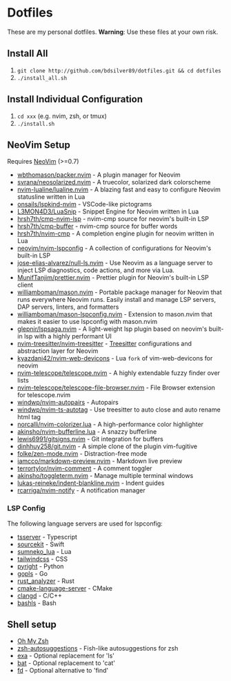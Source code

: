 # Dotfiles

These are my personal dotfiles.
**Warning**: Use these files at your own risk.

## Install All

1. `git clone http://github.com/bdsilver89/dotfiles.git && cd dotfiles`
2. `./install_all.sh`

## Install Individual Configuration

1. `cd xxx` (e.g. nvim, zsh, or tmux)
2. `./install.sh`

## NeoVim Setup

Requires [NeoVim](https://neovim.io/) (>=0.7)

- [wbthomason/packer.nvim](https://github.com/wbthomason/packer.nvim) - A plugin manager for Neovim
- [svrana/neosolarized.nvim](https://github.com/svrana/neosolarized.nvim) - A truecolor, solarized dark colorscheme
- [nvim-lualine/lualine.nvim](https://github.com/nvim-lualine/lualine.nvim) - A blazing fast and easy to configure Neovim statusline written in Lua
- [onsails/lspkind-nvim](https://github.com/onsails/lspkind-nvim) - VSCode-like pictograms
- [L3MON4D3/LuaSnip](https://github.com/L3MON4D3/LuaSnip) - Snippet Engine for Neovim written in Lua
- [hrsh7th/cmp-nvim-lsp](https://github.com/hrsh7th/cmp-nvim-lsp) - nvim-cmp source for neovim's built-in LSP
- [hrsh7th/cmp-buffer](https://github.com/hrsh7th/cmp-buffer) - nvim-cmp source for buffer words
- [hrsh7th/nvim-cmp](https://github.com/hrsh7th/nvim-cmp) - A completion engine plugin for neovim written in Lua
- [neovim/nvim-lspconfig](https://github.com/neovim/nvim-lspconfig) - A collection of configurations for Neovim's built-in LSP
- [jose-elias-alvarez/null-ls.nvim](https://github.com/jose-elias-alvarez/null-ls.nvim) - Use Neovim as a language server to inject LSP diagnostics, code actions, and more via Lua.
- [MunifTanjim/prettier.nvim](https://github.com/MunifTanjim/prettier.nvim) - Prettier plugin for Neovim's built-in LSP client
- [williamboman/mason.nvim](https://github.com/williamboman/mason.nvim) - Portable package manager for Neovim that runs everywhere Neovim runs. Easily install and manage LSP servers, DAP servers, linters, and formatters
- [williamboman/mason-lspconfig.nvim](https://github.com/williamboman/mason-lspconfig.nvim) - Extension to mason.nvim that makes it easier to use lspconfig with mason.nvim
- [glepnir/lspsaga.nvim](https://github.com/glepnir/lspsaga.nvim) - A light-weight lsp plugin based on neovim's built-in lsp with a highly performant UI
- [nvim-treesitter/nvim-treesitter](https://github.com/nvim-treesitter/nvim-treesitter) - [Treesitter](https://github.com/tree-sitter/tree-sitter) configurations and abstraction layer for Neovim
- [kyazdani42/nvim-web-devicons](https://github.com/kyazdani42/nvim-web-devicons) - Lua `fork` of vim-web-devicons for neovim
- [nvim-telescope/telescope.nvim](https://github.com/nvim-telescope/telescope.nvim) - A highly extendable fuzzy finder over lists
- [nvim-telescope/telescope-file-browser.nvim](https://github.com/nvim-telescope/telescope-file-browser.nvim) - File Browser extension for telescope.nvim
- [windwp/nvim-autopairs](https://github.com/windwp/nvim-autopairs) - Autopairs
- [windwp/nvim-ts-autotag](https://github.com/windwp/nvim-ts-autotag) - Use treesitter to auto close and auto rename html tag
- [norcalli/nvim-colorizer.lua](https://github.com/norcalli/nvim-colorizer.lua) - A high-performance color highlighter
- [akinsho/nvim-bufferline.lua](https://github.com/akinsho/nvim-bufferline.lua) - A snazzy bufferline
- [lewis6991/gitsigns.nvim](https://github.com/lewis6991/gitsigns.nvim) - Git integration for buffers
- [dinhhuy258/git.nvim](https://github.com/dinhhuy258/git.nvim) - A simple clone of the plugin vim-fugitive
- [folke/zen-mode.nvim](https://github.com/folke/zen-mode.nvim) - Distraction-free mode
- [iamcco/markdown-preview.nvim](https://github.com/iamcco/markdown-preview.nvim) - Markdown live preview
- [terrortylor/nvim-comment](https://github.com/terrortylor/nvim-comment) - A comment toggler
- [akinsho/toggleterm.nvim](https://github.com/akinsho/toggleterm.nvim) - Manage multiple terminal windows
- [lukas-reineke/indent-blankline.nvim](https://github.com/lukas-reineke/indent-blankline.nvim) - Indent guides
- [rcarriga/nvim-notify](https://github.com/rcarriga/nvim-notify) - A notification manager

### LSP Config
The following language servers are used for lspconfig:
- [tsserver](https://github.com/typescript-language-server/typescript-language-server) - Typescript
- [sourcekit](https://github.com/apple/sourcekit-lsp) - Swift
- [sumneko_lua](https://github.com/sumneko/lua-language-server) - Lua
- [tailwindcss](https://github.com/tailwindlabs/tailwindcss) - CSS
- [pyright](https://github.com/microsoft/pyright) - Python
- [gopls](https://github.com/golang/tools/tree/master/gopls) - Go
- [rust_analyzer](https://github.com/rust-lang/rust-analyzer) - Rust
- [cmake-language-server](https://github.com/regen100/cmake-language-server) - CMake
- [clangd](https://github.com/clangd/clangd) - C/C++
- [bashls](https://github.com/bash-lsp/bash-language-server) - Bash

## Shell setup

- [Oh My Zsh](https://ohmyz.sh/)
- [zsh-autosuggestions](https://github.com/zsh-users/zsh-autosuggestions) - Fish-like autosuggestions for zsh
- [exa](https://github.com/ogham/exa) - Optional replacement for 'ls'
- [bat](https://github.com/sharkdp/bat) - Optional replacement to 'cat'
- [fd](https://github.com/sharkdp/fd) - Optional alternative to 'find'

